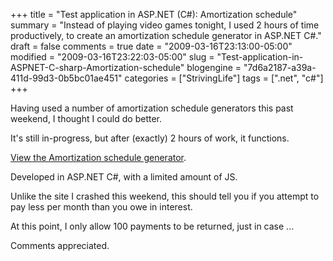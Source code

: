 +++
title = "Test application in ASP.NET (C#): Amortization schedule"
summary = "Instead of playing video games tonight, I used 2 hours of time productively, to create an amortization schedule generator in ASP.NET C#."
draft = false
comments = true
date = "2009-03-16T23:13:00-05:00"
modified = "2009-03-16T23:22:03-05:00"
slug = "Test-application-in-ASPNET-C-sharp-Amortization-schedule"
blogengine = "7d6a2187-a39a-411d-99d3-0b5bc01ae451"
categories = ["StrivingLife"]
tags = [".net", "c#"]
+++

<p>
Having used a number of amortization schedule generators this past weekend, I thought I could do better.
</p>
<p>
It&#39;s still in-progress, but after (exactly) 2 hours of work, it functions.
</p>
<p>
<a href="http://jamesrskemp.com/testing/asp.net/Amortization.aspx">View the Amortization schedule generator</a>.
</p>
<p>
Developed in ASP.NET C#, with a limited amount of JS.
</p>
<p>
Unlike the site I crashed this weekend, this should tell you if you attempt to pay less per month than you owe in interest.
</p>
<p>
At this point, I only allow 100 payments to be returned, just in case ...
</p>
<p>
Comments appreciated.
</p>


